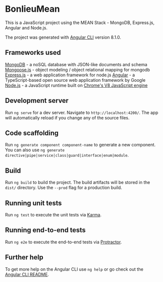 # BonlieuMean

This is a JavaScript project using the MEAN Stack - MongoDB, Express.js, Angular and Node.js.

The project was generated with [Angular CLI](https://github.com/angular/angular-cli) version 8.1.0.

## Frameworks used

[MongoDB](https://www.mongodb.com/) - a noSQL database with JSON-like documents and schema
[Mongoose.js](https://mongoosejs.com/) - object modeling / object relational mapping for mongodb
[Express.js](https://expressjs.com/) - a web application framework for node.js
[Angular](https://angular.io/) - a TypeScript-based open source web application framework by Google
[Node.js](https://nodejs.org/) - a JavaScript runtime built on [Chrome's V8 JavaScript engine](https://v8.dev/)

## Development server

Run `ng serve` for a dev server. Navigate to `http://localhost:4200/`. The app will automatically reload if you change any of the source files.

## Code scaffolding

Run `ng generate component component-name` to generate a new component. You can also use `ng generate directive|pipe|service|class|guard|interface|enum|module`.

## Build

Run `ng build` to build the project. The build artifacts will be stored in the `dist/` directory. Use the `--prod` flag for a production build.

## Running unit tests

Run `ng test` to execute the unit tests via [Karma](https://karma-runner.github.io).

## Running end-to-end tests

Run `ng e2e` to execute the end-to-end tests via [Protractor](http://www.protractortest.org/).

## Further help

To get more help on the Angular CLI use `ng help` or go check out the [Angular CLI README](https://github.com/angular/angular-cli/blob/master/README.md).
